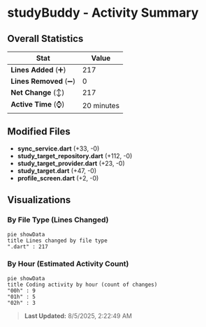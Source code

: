 # studyBuddy - Activity Summary 

## Overall Statistics

| Stat                   | Value                                                             |
| ---------------------- | ----------------------------------------------------------------- |
| **Lines Added** (➕)   | 217                                          |
| **Lines Removed** (➖) | 0                                        |
| **Net Change** (↕)    | 217                |
| **Active Time** (⌚)   | 20 minutes |


## Modified Files
- **sync_service.dart** (+33, -0)
- **study_target_repository.dart** (+112, -0)
- **study_target_provider.dart** (+23, -0)
- **study_target.dart** (+47, -0)
- **profile_screen.dart** (+2, -0)

## Visualizations

### By File Type (Lines Changed)

```mermaid
pie showData
title Lines changed by file type
".dart" : 217
```

### By Hour (Estimated Activity Count)

```mermaid
pie showData
title Coding activity by hour (count of changes)
"00h" : 9
"01h" : 5
"02h" : 3
```


> **Last Updated:** 8/5/2025, 2:22:49 AM